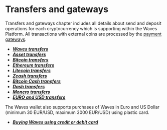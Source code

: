 # Transfers and gateways

Transfers and gateways chapter includes all details about send and deposit operations for each cryptocurrency which is supporting within the Waves Platform. All transactions with external coins are processed by the [payment gateways](/waves-client/frequently-asked-questions-faq/transfers-and-gateways/payment-gateway.md).

* [_**Waves transfers**_](transfers-and-gateways/waves-transfers.md)
* [_**Asset transfers**_](transfers-and-gateways/asset-transfers.md)
* [_**Bitcoin transfers**_](transfers-and-gateways/bitcoin-transfers.md)
* [_**Ethereum transfers**_](transfers-and-gateways/ethereum-transfers.md)
* [_**Litecoin transfers**_](transfers-and-gateways/litecoin-transfers.md)
* [_**Zcash transfers**_](transfers-and-gateways/zcash-transfers.md)
* [_**Bitcoin Cash transfers**_](transfers-and-gateways/bitcoin-cash-transfers.md)
* [_**Dash transfers**_](transfers-and-gateways/dash-transfers.md)
* [_**Monero transfers**_](transfers-and-gateways/monero-transfers.md)
* [_**EURO and USD transfers**_](transfers-and-gateways/eur-usd-transfers.md)

The Waves wallet also supports purchases of Waves in Euro and US Dollar \(minimum 30 EUR/USD, maximum 3000 EUR/USD\) using plastic card.

* [_**Buying Waves using credit or debit card**_](transfers-and-gateways/buying-waves-using-card.md)



